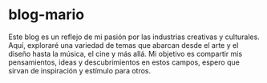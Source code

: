 # blog-mario
Este blog es un reflejo de mi pasión por las industrias creativas y culturales. Aquí, exploraré una variedad de temas que abarcan desde el arte y el diseño hasta la música, el cine y más allá. Mi objetivo es compartir mis pensamientos, ideas y descubrimientos en estos campos, espero que sirvan de inspiración y estímulo para otros. 
